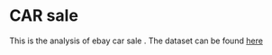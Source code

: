 # CAR sale
This is the analysis of ebay car sale .  The dataset can be found [here](https://www.kaggle.com/piumiu/used-cars-database-50000-data-points)